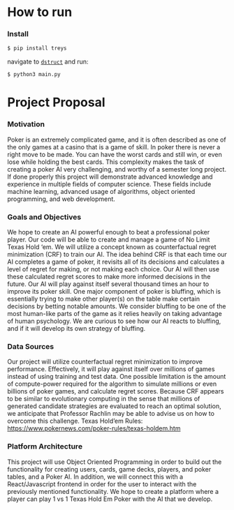 # How to run

### Install

```bash
$ pip install treys
```

navigate to [`dstruct`](https://github.com/Ryanjso/DS3500-Final-NEU-FALL-2021/tree/main/dstruct) and run:

```bash
$ python3 main.py
```

# Project Proposal

### Motivation 

Poker is an extremely complicated game, and it is often described as one of the only games at a casino that is a game of skill. In poker there is never a right move to be made. You can have the worst cards and still win, or even lose while holding the best cards. This complexity makes the task of creating a poker AI very challenging, and worthy of a semester long project. If done properly this project will demonstrate advanced knowledge and experience in multiple fields of computer science. These fields include machine learning, advanced usage of algorithms, object oriented programming, and web development. 

### Goals and Objectives  

We hope to create an AI powerful enough to beat a professional poker player. Our code will be able to create and manage a game of No Limit Texas Hold ‘em. We will utilize a concept known as counterfactual regret minimization (CRF) to train our AI. The idea behind CRF is that each time our AI completes a game of poker, it revisits all of its decisions and calculates a level of regret for making, or not making each choice. Our AI will then use these calculated regret scores to make more informed decisions in the future. Our AI will play against itself several thousand times an hour to improve its poker skill. One major component of poker is bluffing, which is essentially trying to make other player(s) on the table make certain decisions by betting notable amounts. We consider bluffing to be one of the most human-like parts of the game as it relies heavily on taking advantage of human psychology. We are curious to see how our AI reacts to bluffing, and if it will develop its own strategy of bluffing. 


### Data Sources 

Our project will utilize counterfactual regret minimization to improve performance. Effectively, it will play against itself over millions of games instead of using training and test data. One possible limitation is the amount of compute-power required for the algorithm to simulate millions or even billions of poker games, and calculate regret scores. Because CRF appears to be similar to evolutionary computing in the sense that millions of generated candidate strategies are evaluated to reach an optimal solution, we anticipate that Professor Rachlin may be able to advise us on how to overcome this challenge.
Texas Hold’em Rules: https://www.pokernews.com/poker-rules/texas-holdem.htm

### Platform Architecture

This project will use Object Oriented Programming in order to build out the functionality for creating users, cards, game decks, players, and poker tables, and a Poker AI. In addition, we will connect this with a React/Javascript frontend in order for the user to interact with the previously mentioned functionality. We hope to create a platform where a player can play 1 vs 1 Texas Hold Em Poker with the AI that we develop.
